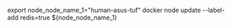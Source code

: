 export node_node_name_1="human-asus-tuf"
docker node update --label-add redis=true ${node_node_name_1}
